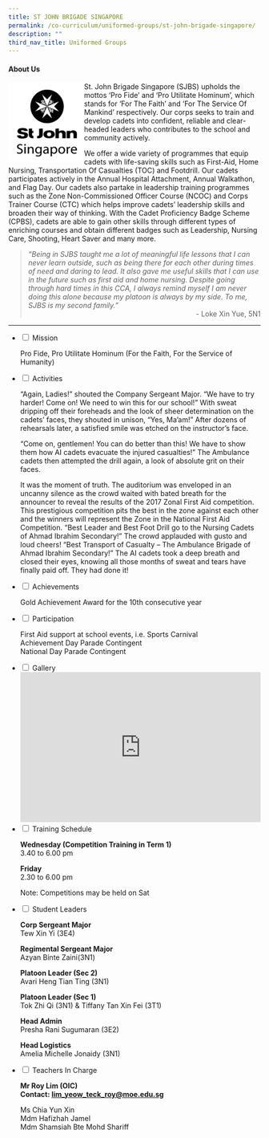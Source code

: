 ```yaml
---
title: ST JOHN BRIGADE SINGAPORE
permalink: /co-curriculum/uniformed-groups/st-john-brigade-singapore/
description: ""
third_nav_title: Uniformed Groups
---
```


<h4><strong>About Us</strong></h4>
<img style="width: 30%;" src="/images/sjbs.png" align = "LEFT" />
<p>St. John Brigade Singapore (SJBS) upholds the mottos &lsquo;Pro Fide&rsquo; and &lsquo;Pro Utilitate Hominum&rsquo;, which stands for &lsquo;For The Faith&rsquo; and &lsquo;For The Service Of Mankind&rsquo; respectively. Our corps seeks to train and develop cadets into confident, reliable and clear-headed leaders who contributes to the school and community actively.&nbsp;</p>
<p>We offer a wide variety of programmes that equip cadets with life-saving skills such as First-Aid, Home Nursing, Transportation Of Casualties (TOC) and Footdrill. Our cadets participates actively in the Annual Hospital Attachment, Annual Walkathon, and Flag Day. Our cadets also partake in leadership training programmes such as the Zone Non-Commissioned Officer Course (NCOC) and Corps Trainer Course (CTC) which helps improve cadets&rsquo; leadership skills and broaden their way of thinking. With the Cadet Proficiency Badge Scheme (CPBS), cadets are able to gain other skills through different types of enriching courses and obtain different badges such as Leadership, Nursing Care, Shooting, Heart Saver and many more.</p>
<blockquote>
<div><em>&ldquo;Being in SJBS taught me a lot of meaningful life lessons that I can never learn outside, such as being there for each other during times of need and daring to lead. It also gave me useful skills that I can use in the future such as first aid and home nursing. Despite going through hard times in this CCA, I always remind myself I am never doing this alone because my platoon is always by my side. To me, SJBS is my second family.&rdquo;<br /></em></div>
<div style="text-align: right;">-&nbsp;Loke Xin Yue, 5N1</div>
</blockquote>
<hr>
<ul class="jekyllcodex_accordion">
<li><input id="accordion1" type="checkbox" /> <label for="accordion1">Mission</label>
<div>
<p>Pro Fide, Pro Utilitate Hominum (For the Faith, For the Service of Humanity)</p>
</div>
</li>
<li><input id="accordion2" type="checkbox" /> <label for="accordion2">Activities</label>
<div>
<p>&ldquo;Again, Ladies!&rdquo; shouted the Company Sergeant Major. &ldquo;We have to try harder! Come on! We need to win this for our school!&rdquo; With sweat dripping off their foreheads and the look of sheer determination on the cadets&rsquo; faces, they shouted in unison, &ldquo;Yes, Ma&rsquo;am!&rdquo; After dozens of rehearsals later, a satisfied smile was etched on the instructor&rsquo;s face.</p>
<p>&ldquo;Come on, gentlemen! You can do better than this! We have to show them how AI cadets evacuate the injured casualties!&rdquo; The Ambulance cadets then attempted the drill again, a look of absolute grit on their faces.</p>
<p>It was the moment of truth. The auditorium was enveloped in an uncanny silence as the crowd waited with bated breath for the announcer to reveal the results of the 2017 Zonal First Aid competition. This prestigious competition pits the best in the zone against each other and the winners will represent the Zone in the National First Aid Competition. &ldquo;Best Leader and Best Foot Drill go to the Nursing Cadets of Ahmad Ibrahim Secondary!&rdquo; The crowd applauded with gusto and loud cheers! &ldquo;Best Transport of Casualty &ndash; The Ambulance Brigade of Ahmad Ibrahim Secondary!&rdquo; The AI cadets took a deep breath and closed their eyes, knowing all those months of sweat and tears have finally paid off. They had done it!</p>
</div>
</li>
<li><input id="accordion3" type="checkbox" /> <label for="accordion3">Achievements</label>
<div>
<p>Gold Achievement Award for the 10th consecutive year</p>
</div>
</li>
<li><input id="accordion4" type="checkbox" /> <label for="accordion4">Participation</label>
<div>
<p>First Aid support at school events, i.e. Sports Carnival<br />Achievement Day Parade Contingent<br />National Day Parade Contingent</p>
</div>
</li>
<li><input id="accordion5" type="checkbox" /> <label for="accordion5">Gallery</label>
<div>
<iframe src="https://docs.google.com/presentation/d/e/2PACX-1vQfdbK7NXIudaT_0LZX-s82NlqE3DDJIv-tjTF8CBWjhPhKUFiOHq87NAD_b66gWIScYDm-sDM3gCNZ/embed?start=false&loop=false&delayms=5000" frameborder="0" width="480" height="299" allowfullscreen="true"></iframe>
</div>
</li>
<li><input id="accordion6" type="checkbox" /> <label for="accordion6">Training Schedule</label>
<div>
<p><strong>Wednesday (Competition Training in Term 1)<br /></strong>3.40 to 6.00 pm</p>
<p><strong>Friday<br /></strong>2.30 to 6.00 pm</p>
<p>Note: Competitions may be held on Sat</p>
</div>
</li>
<li><input id="accordion7" type="checkbox" /> <label for="accordion7">Student Leaders</label>
<div>
<p><strong>Corp Sergeant Major<br /></strong>Tew Xin Yi (3E4)</p>
<p><strong>Regimental Sergeant Major<br /></strong>Azyan Binte Zaini(3N1)</p>
<p><strong>Platoon Leader (Sec 2)<br /></strong>Avari Heng Tian Ting&nbsp;(3N1)</p>
<p><strong>Platoon Leader (Sec 1)<br /></strong>Tok Zhi Qi&nbsp;(3N1) &amp;&nbsp;Tiffany Tan Xin Fei (3T1)</p>
<p><strong>Head Admin<br /></strong>Presha Rani Sugumaran&nbsp;(3E2)</p>
<p><strong>Head Logistics<br /></strong>Amelia Michelle Jonaidy (3N1)</p>
</div>
</li>
<li><input id="accordion8" type="checkbox" /> <label for="accordion8">Teachers In Charge</label>
<div>
<p><strong>Mr Roy Lim (OIC)<br /></strong><strong>Contact:&nbsp;<a href="mailto:lim_yeow_teck_roy@moe.edu.sg" target="">lim_yeow_teck_roy@moe.edu.sg</a></strong></p>
<p>Ms Chia Yun Xin<br />Mdm Hafizhah Jamel<br />Mdm Shamsiah Bte Mohd Shariff</p>
</div>
</li>
</ul>